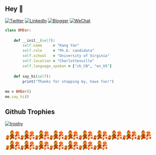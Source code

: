 ## Hey 👋
[![Twitter](https://img.shields.io/badge/Twitter-%231DA1F2.svg?style=for-the-badge&logo=Twitter&logoColor=white)](https://twitter.com/KangY01)
[![LinkedIn](https://img.shields.io/badge/linkedin-%230077B5.svg?style=for-the-badge&logo=linkedin&logoColor=white)](https://www.linkedin.com/in/kyanyan/)
[![Blogger](https://img.shields.io/badge/Blogger-FF5722?style=for-the-badge&logo=blogger&logoColor=white)](https://kyanx.blogspot.com/)
[![WeChat](https://img.shields.io/badge/WeChat-07C160?style=for-the-badge&logo=wechat&logoColor=white)](wechat.jpg)
```ruby
class BMEer:

    def __init__(self):
        self.name     = "Kang Yan"
        self.role     = "Ph.D. candidata"
        self.school   = "University of Virginia"
        self.location = "Charlottesville"
        self.language_spoken = ["zh_CN", "en_US"]

    def say_hi(self):
        print("Thanks for stopping by, have fun!")

me = BMEer()
me.say_hi()
```
## Github Trophies

[![trophy](https://github-profile-trophy.vercel.app/?username=kangyans&theme=onedark)](https://github.com/kangyans/github-profile-trophy)


<img src="run-mario.gif" width="48"><img src="run-mario.gif" width="48"><img src="run-mario.gif" width="48"><img src="run-mario.gif" width="48"><img src="run-mario.gif" width="48"><img src="run-mario.gif" width="48"><img src="run-mario.gif" width="48"><img src="run-mario.gif" width="48"><img src="run-mario.gif" width="48"><img src="run-mario.gif" width="48"><img src="run-mario.gif" width="48"><img src="run-mario.gif" width="48"><img src="run-mario.gif" width="48"><img src="run-mario.gif" width="48"><img src="run-mario.gif" width="48"><img src="run-mario.gif" width="48"><img src="run-mario.gif" width="48">




